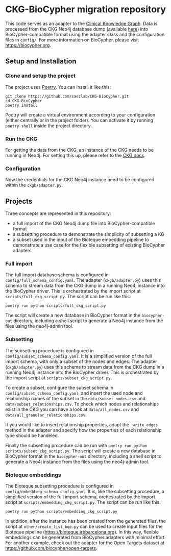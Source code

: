 # CKG-BioCypher migration repository

This code serves as an adapter to the [Clinical Knowledge
Graph](https://doi.org/10.1038/s41587-021-01145-6). Data is processed from the
CKG Neo4j database dump (available
[here](https://data.mendeley.com/datasets/mrcf7f4tc2/3)) into
BioCypher-compatible format using the adapter class and the configuration files
in `config/`. For more information on BioCypher, please visit 
https://biocypher.org.

## Setup and Installation

### Clone and setup the project

The project uses [Poetry](https://python-poetry.org). You can install it like 
this:

``` 
git clone https://github.com/saezlab/CKG-BioCypher.git 
cd CKG-BioCypher
poetry install 
```

Poetry will create a virtual environment according to your configuration (either
centrally or in the project folder). You can activate it by running `poetry
shell` inside the project directory.

### Run the CKG

For getting the data from the CKG, an instance of the CKG needs to be running in
Neo4j. For setting this up, please refer to the [CKG
docs](https://ckg.readthedocs.io/en/latest/ckg_builder/graphdb-builder.html#building-ckg-s-graph-database-from-a-dump-file).

### Configuration

Now the credentials for the CKG Neo4j instance need to be configured within the
`ckgb/adapter.py`.


## Projects
Three concepts are represented in this repository:
- a full import of the CKG Neo4j dump file into BioCypher-compatible format
- a subsetting procedure to demonstrate the simplicity of subsetting a KG
- a subset used in the input of the Bioteque embedding pipeline to demonstrate
    a use case for the flexible subsetting of existing BioCypher adapters

### Full import
The full import database schema is configured in
`config/full_schema_config.yaml`. The adapter (`ckgb/adapter.py`) uses this
schema to stream data from the CKG dump in a running Neo4j instance into the
BioCypher driver. This is orchestrated by the import script at
`scripts/full_ckg_script.py`. The script can be run like this:

``` poetry run python scripts/full_ckg_script.py ```

The script will create a new database in BioCypher format in the `biocypher-out`
directory, including a shell script to generate a Neo4j instance from the files
using the neo4j-admin tool.

### Subsetting
The subsetting procedure is configured in `config/subset_schema_config.yaml`. It
is a simplified version of the full import schema, with only a subset of the
nodes and edges. The adapter (`ckgb/adapter.py`) uses this schema to stream data
from the CKG dump in a running Neo4j instance into the BioCypher driver. This is
orchestrated by the import script at `scripts/subset_ckg_script.py`.

To create a subset, configure the subset schema in
`config/subset_schema_config.yaml`, and insert the used node and relationship
names of the subset in the `data/subset_nodes.csv` and
`data/subset_relationships.csv`. To check which nodes and relationships exist
in the CKG you can have a look at `data/all_nodes.csv` and
`data/all_granular_relationships.csv`.

If you would like to insert relationship properties, adapt the `_write_edges`
method in the adapter and specify how the properties of each relationship type
should be handeled.

Finally the subsetting procedure can be run with `poetry run python
scripts/subset_ckg_script.py`. The script will create a new database in
BioCypher format in the `biocypher-out` directory, including a shell script to
generate a Neo4j instance from the files using the neo4j-admin tool.

### Bioteque embeddings
The Bioteque subsetting procedure is configured in
`config/embedding_schema_config.yaml`. It is, like the subsetting procedure, a
simplified version of the full import schema, orchestrated by the import script
at `scripts/embedding_ckg_script.py`. The script can be run like this:

``` poetry run python scripts/embedding_ckg_script.py ```

In addition, after the instance has been created from the generated files, the
script at `other/create_list_bqe.py` can be used to create input files for the
Bioteque pipeline (https://bioteque.irbbarcelona.org). In this way, flexible
embeddings can be generated from BioCypher adapters with minimal effort. For
another example, check out the adapter for the Open Targets dataset at
https://github.com/biocypher/open-targets.
